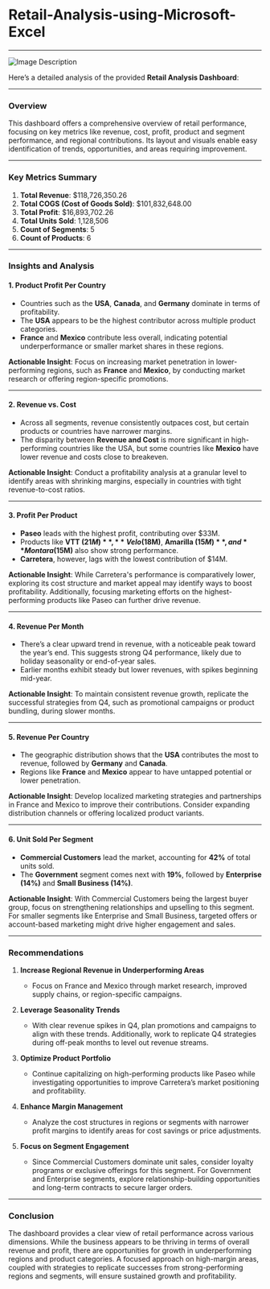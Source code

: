 # Retail-Analysis-using-Microsoft-Excel

---


![Image Description](https://drive.google.com/uc?id=1LOtyIYiYXk1WNvCeiwpLK0QSKMOYcvm8)

Here’s a detailed analysis of the provided **Retail Analysis Dashboard**:

---

### Overview
This dashboard offers a comprehensive overview of retail performance, focusing on key metrics like revenue, cost, profit, product and segment performance, and regional contributions. Its layout and visuals enable easy identification of trends, opportunities, and areas requiring improvement.

---

### Key Metrics Summary
1. **Total Revenue**: $118,726,350.26  
2. **Total COGS (Cost of Goods Sold)**: $101,832,648.00  
3. **Total Profit**: $16,893,702.26  
4. **Total Units Sold**: 1,128,506  
5. **Count of Segments**: 5  
6. **Count of Products**: 6  

---

### Insights and Analysis

#### 1. **Product Profit Per Country**
   - Countries such as the **USA**, **Canada**, and **Germany** dominate in terms of profitability.  
   - The **USA** appears to be the highest contributor across multiple product categories.  
   - **France** and **Mexico** contribute less overall, indicating potential underperformance or smaller market shares in these regions.  

   **Actionable Insight**: Focus on increasing market penetration in lower-performing regions, such as **France** and **Mexico**, by conducting market research or offering region-specific promotions.

---

#### 2. **Revenue vs. Cost**
   - Across all segments, revenue consistently outpaces cost, but certain products or countries have narrower margins.  
   - The disparity between **Revenue and Cost** is more significant in high-performing countries like the USA, but some countries like **Mexico** have lower revenue and costs close to breakeven.  

   **Actionable Insight**: Conduct a profitability analysis at a granular level to identify areas with shrinking margins, especially in countries with tight revenue-to-cost ratios.

---

#### 3. **Profit Per Product**
   - **Paseo** leads with the highest profit, contributing over $33M.  
   - Products like **VTT ($21M)**, **Velo ($18M)**, **Amarilla ($15M)**, and **Montara ($15M)** also show strong performance.  
   - **Carretera**, however, lags with the lowest contribution of $14M.  

   **Actionable Insight**: While Carretera's performance is comparatively lower, exploring its cost structure and market appeal may identify ways to boost profitability. Additionally, focusing marketing efforts on the highest-performing products like Paseo can further drive revenue.

---

#### 4. **Revenue Per Month**
   - There’s a clear upward trend in revenue, with a noticeable peak toward the year’s end. This suggests strong Q4 performance, likely due to holiday seasonality or end-of-year sales.  
   - Earlier months exhibit steady but lower revenues, with spikes beginning mid-year.  

   **Actionable Insight**: To maintain consistent revenue growth, replicate the successful strategies from Q4, such as promotional campaigns or product bundling, during slower months.  

---

#### 5. **Revenue Per Country**
   - The geographic distribution shows that the **USA** contributes the most to revenue, followed by **Germany** and **Canada**.  
   - Regions like **France** and **Mexico** appear to have untapped potential or lower penetration.  

   **Actionable Insight**: Develop localized marketing strategies and partnerships in France and Mexico to improve their contributions. Consider expanding distribution channels or offering localized product variants.

---

#### 6. **Unit Sold Per Segment**
   - **Commercial Customers** lead the market, accounting for **42%** of total units sold.  
   - The **Government** segment comes next with **19%**, followed by **Enterprise (14%)** and **Small Business (14%)**.  

   **Actionable Insight**: With Commercial Customers being the largest buyer group, focus on strengthening relationships and upselling to this segment. For smaller segments like Enterprise and Small Business, targeted offers or account-based marketing might drive higher engagement and sales.

---

### Recommendations

1. **Increase Regional Revenue in Underperforming Areas**  
   - Focus on France and Mexico through market research, improved supply chains, or region-specific campaigns.  

2. **Leverage Seasonality Trends**  
   - With clear revenue spikes in Q4, plan promotions and campaigns to align with these trends. Additionally, work to replicate Q4 strategies during off-peak months to level out revenue streams.  

3. **Optimize Product Portfolio**  
   - Continue capitalizing on high-performing products like Paseo while investigating opportunities to improve Carretera’s market positioning and profitability.  

4. **Enhance Margin Management**  
   - Analyze the cost structures in regions or segments with narrower profit margins to identify areas for cost savings or price adjustments.

5. **Focus on Segment Engagement**  
   - Since Commercial Customers dominate unit sales, consider loyalty programs or exclusive offerings for this segment. For Government and Enterprise segments, explore relationship-building opportunities and long-term contracts to secure larger orders.

---

### Conclusion
The dashboard provides a clear view of retail performance across various dimensions. While the business appears to be thriving in terms of overall revenue and profit, there are opportunities for growth in underperforming regions and product categories. A focused approach on high-margin areas, coupled with strategies to replicate successes from strong-performing regions and segments, will ensure sustained growth and profitability.
